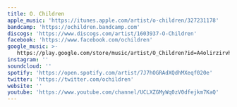```yaml
---
title: O. Children
apple_music: 'https://itunes.apple.com/artist/o-children/327231178'
bandcamp: 'https://ochildren.bandcamp.com'
discogs: 'https://www.discogs.com/artist/1603937-O-Children'
facebook: 'https://www.facebook.com/ochildren'
google_music: >-
   https://play.google.com/store/music/artist/O_Children?id=A4olirzirvhzfctsqjst36fajem
instagram: ''
soundcloud: ''
spotify: 'https://open.spotify.com/artist/7J7hOGRAdXQdhMXeqf020e'
twitter: 'https://twitter.com/ochildren'
website: ''
youtube: 'https://www.youtube.com/channel/UCLXZGMyWq0zV0dfejkm7KaQ'
---
```

